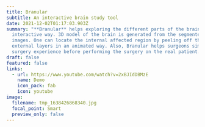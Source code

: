 ```yaml
---
title: Branular
subtitle: An interactive brain study tool
date: 2021-12-02T01:17:03.903Z
summary: "**Branular** helps exploring the different parts of the brain in an
  interactive way. 3D model of the brain is generated from the segmented MRI
  images. One can locate the internal affected region by peeling off the
  external layers in an animated way. Also, Branular helps surgeons simulate the
  surgery experience before performing the surgery on the real patient."
draft: false
featured: false
links:
  - url: https://www.youtube.com/watch?v=2xBJIdDBMzE
    name: Demo
    icon_pack: fab
    icon: youtube
image:
  filename: tmp_1638426868340.jpg
  focal_point: Smart
  preview_only: false
---
```

